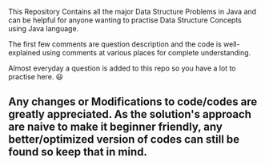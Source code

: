 This Repository Contains all the major Data Structure Problems in Java and can be helpful for anyone wanting to practise Data Structure Concepts using Java language.

The first few comments are question description and the code is well-explained using comments at various places for complete understanding.

Almost everyday a question is added to this repo so you have a lot to practise here. 😃

Any changes or Modifications to code/codes are greatly appreciated. As the solution's approach are naive to make it beginner friendly, any better/optimized version of codes can still be found so keep that in mind.
-----------------------------------------------------------------------------------------------------------------------------------------------------------------------------------
 

